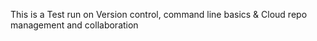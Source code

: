 This is a Test run on Version control, command line basics & Cloud repo management and collaboration